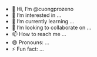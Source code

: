- 👋 Hi, I’m @cuongprozeno
- 👀 I’m interested in ...
- 🌱 I’m currently learning ...
- 💞️ I’m looking to collaborate on ...
- 📫 How to reach me ...
- 😄 Pronouns: ...
- ⚡ Fun fact: ...

<!---
cuongprozeno/cuongprozeno is a ✨ special ✨ repository because its `README.md` (this file) appears on your GitHub profile.
You can click the Preview link to take a look at your changes.
--->
